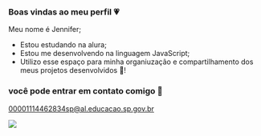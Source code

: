 ### Boas vindas ao meu perfil 💗

Meu nome é Jennifer;

- Estou estudando na alura;
- Estou me desenvolvendo na linguagem JavaScript;
- Utilizo esse espaço para minha organiuzação e compartilhamento dos meus projetos desenvolvidos
🥰!
### você pode entrar em contato comigo 🌼

00001114462834sp@al.educacao.sp.gov.br

![](https://media1.tenor.com/m/2EDAYHRw2aEAAAAC/hype-happy.gif) 
